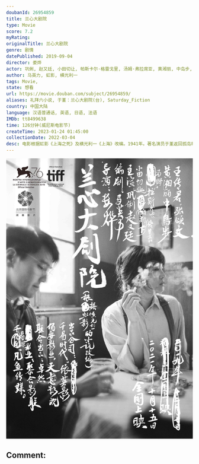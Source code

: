 ```yaml
---
doubanId: 26954859
title: 兰心大剧院
type: Movie
score: 7.2
myRating: 
originalTitle: 兰心大剧院
genre: 剧情
datePublished: 2019-09-04
director: 娄烨
actor: 巩俐, 赵又廷, 小田切让, 帕斯卡尔·格雷戈里, 汤姆·弗拉席亚, 黄湘丽, 中岛步, 王传君, 张颂文, 曹苏苏, 李伟龙, 姜健, 中泉英雄, 涩谷天马, 王箫淇
author: 马英力, 虹影, 横光利一
tags: Movie, 
state: 想看
url: https://movie.douban.com/subject/26954859/
aliases: 礼拜六小说, 于堇：兰心大剧院(台), Saturday_Fiction
country: 中国大陆
language: 汉语普通话, 英语, 日语, 法语
IMDb: tt8499638
time: 126分钟(威尼斯电影节)
createTime: 2023-01-24 01:45:00
collectionDate: 2022-03-04
desc: 电影根据虹影《上海之死》及横光利一《上海》改编。1941年。著名演员于堇返回孤岛时期的上海，表面上是为了出演她的旧爱执导的话剧《礼拜六小说》。但是她真正的目的是什么？是为了救出她的前夫？为了给盟军搜...
---
```


![image](assets/p2681336608.jpg)

Comment: 
---


